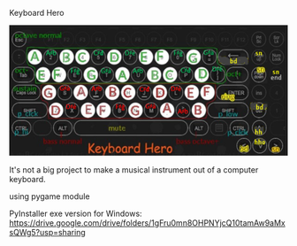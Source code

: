 Keyboard Hero

![Alt text](data/background.png?raw=true "Preview")

It's not a big project to make a musical instrument out of a computer keyboard.

using pygame module

PyInstaller exe version for Windows:
https://drive.google.com/drive/folders/1gFru0mn8OHPNYjcQ10tamAw9aMxsQWg5?usp=sharing
